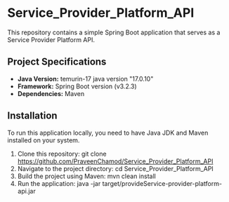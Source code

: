 # Service_Provider_Platform_API

This repository contains a simple Spring Boot application that serves as a Service Provider Platform API.

## Project Specifications

- **Java Version:** temurin-17 java version "17.0.10"
- **Framework:** Spring Boot version (v3.2.3)
- **Dependencies:** Maven

## Installation

To run this application locally, you need to have Java JDK and Maven installed on your system.

1. Clone this repository: git clone https://github.com/PraveenChamod/Service_Provider_Platform_API
2. Navigate to the project directory: cd Service_Provider_Platform_API
3. Build the project using Maven: mvn clean install
4. Run the application: java -jar target/provideService-provider-platform-api.jar